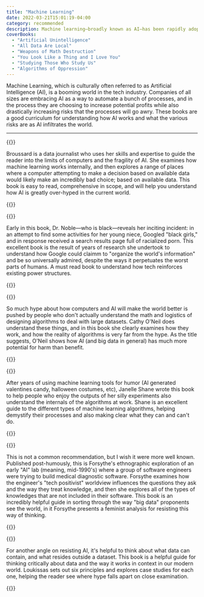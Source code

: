 ```yaml
---
title: "Machine Learning"
date: 2022-03-21T15:01:19-04:00
category: recommended
description: Machine learning—broadly known as AI—has been rapidly adopted by the tech industry to automate/handle all sorts of tasks. What this list suggests is, maybe that's bad?
coverBooks: 
  - "Artificial Unintelligence" 
  - "All Data Are Local"
  - "Weapons of Math Destruction"
  - "You Look Like a Thing and I Love You"
  - "Studying Those Who Study Us"
  - "Algorithms of Oppression"
---
```


Machine Learning, which is culturally often referred to as Artificial Intelligence (AI), is a booming world in the tech industry. Companies of all sizes are embracing AI as a way to automate a bunch of processes, and in the process they are choosing to increase potential profits while also drastically increasing risks that the processes will go awry. These books are a good curriculum for understanding how AI works and what the various risks are as AI infiltrates the world.

----

{{<rec title="Artificial Unintelligence">}}

Broussard is a data journalist who uses her skills and expertise to guide the reader into the limits of computers and the fragility of AI. She examines how machine learning works internally, and then explores a range of places where a computer attempting to make a decision based on available data would likely make an incredibly bad choice; based on available data. This book is easy to read, comprehensive in scope, and will help you understand how AI is greatly over-hyped in the current world.

{{</rec>}}

{{<rec title="Algorithms of Oppression" layout="flipped">}}

Early in this book, Dr. Noble—who is black—reveals her inciting incident: in an attempt to find some activities for her young niece, Googled "black girls," and in response received a search results page full of racialized porn. This excellent book is the result of years of research she undertook to understand how Google could claimm to "organize the world's information" and be so universally admired, despite the ways it perpetuates the worst parts of humans. A must read book to understand how tech reinforces existing power structures.

{{</rec>}}

{{<rec title="Weapons of Math Destruction">}}

So much hype about how computers and AI will make the world better is pushed by people who don't actually understand the math and logistics of designing algorithms to deal with large datasets. Cathy O'Neil does understand these things, and in this book she clearly examines how they work, and how the reality of algorithms is very far from the hype. As the title suggests, O'Neil shows how AI (and big data in general) has much more potential for harm than benefit.

{{</rec>}}

{{<rec title="You Look Like a Thing and I Love You" layout="flipped">}}

After years of using machine learning tools for humor (AI generated valentines candy, halloween costumes, etc), Janelle Shane wrote this book to help people who enjoy the outputs of her silly experiments also understand the internals of the algorithms at work. Shane is an excellent guide to the different types of machine learning algorithms, helping demystify their processes and also making clear what they can and can't do.

{{</rec>}}

{{<rec title="Studying Those Who Study Us">}}

This is not a common recommendation, but I wish it were more well known. Published post-humously, this is Forsythe's ethnographic exploration of an early "AI" lab (meaning, mid-1990's) where a group of software engineers were trying to build medical diagnostic software. Forsythe examines how the engineer's "tech positivist" worldview influences the questions they ask and the way they treat knowledge, and then she explores all of the types of knowledges that are not included in their software. This book is an incredibly helpful guide in sorting through the way "big data" proponents see the world, in it Forsythe presents a feminist analysis for resisting this way of thinking.

{{</rec>}}

{{<rec title="All Data Are Local" layout="flipped">}}

For another angle on resisting AI, it's helpful to think about what data can contain, and what resides outside a dataset. This book is a helpful guide for thinking critically about data and the way it works in context in our modern world. Loukissas sets out six principles and explores case studies for each one, helping the reader see where hype falls apart on close examination.

{{</rec>}}